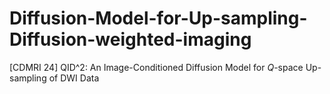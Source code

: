 # Diffusion-Model-for-Up-sampling-Diffusion-weighted-imaging
[CDMRI 24] QID^2: An Image-Conditioned Diffusion Model for $Q$-space Up-sampling of DWI Data
